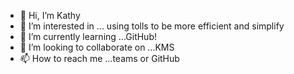 - 👋 Hi, I’m Kathy
- 👀 I’m interested in ... using tolls to be more efficient and simplify
- 🌱 I’m currently learning ...GitHub!
- 💞️ I’m looking to collaborate on ...KMS
- 📫 How to reach me ...teams or GitHub

<!---
Ksarris1/Ksarris1 is a ✨ special ✨ repository because its `README.md` (this file) appears on your GitHub profile.
You can click the Preview link to take a look at your changes.
--->
